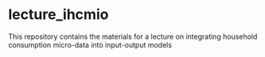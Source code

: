 # lecture_ihcmio
This repository contains the materials for a lecture on integrating household consumption micro-data into input-output models
